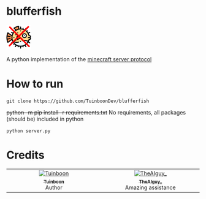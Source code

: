 # blufferfish

<img src="https://github.com/TuinboonDev/blufferfish/blob/main/icon.png?raw=true">
    
A python implementation of the <a href="https://wiki.vg/Protocol">minecraft server protocol</a>

# How to run
```
git clone https://github.com/TuinboonDev/blufferfish
```
~~python -m pip install -r requirements.txt~~
No requirements, all packages (should be) included in python
```
python server.py
```

# Credits
<table>
  <tbody>
    <tr>
      <td align="center" valign="top" width="14.28%"><a href="https://thijmens.nl"><img src="https://cdn.discordapp.com/avatars/584748051814547487/27c3b688cdab941f03a3c521165aad5e.webp?size=4096" width="100px;" alt="Tuinboon"/><br /><sub><b>Tuinboon</b></sub></a><br />Author</td>
      <td align="center" valign="top" width="14.28%"><a href="https://github.com/TheAIguy-dev"><img src="https://cdn.discordapp.com/avatars/711904188564504716/7bb99bc4303d1e10d1e33f958e01b57a.webp?size=4096" width="100px;" alt="TheAIguy_"/><br /><sub><b>TheAIguy_</b></sub></a><br />Amazing assistance</td>
    </tr>    
  </tbody>  
</table>
